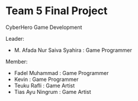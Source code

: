 # Team 5 Final Project
 CyberHero Game Development

Leader:

   - M. Afada Nur Saiva Syahira : Game Programmer
   
Member:

   - Fadel Muhammad   : Game Programmer
   - Kevin            : Game Programmer
   - Teuku Rafli      : Game Artist
   - Tias Ayu Ningrum : Game Artist
